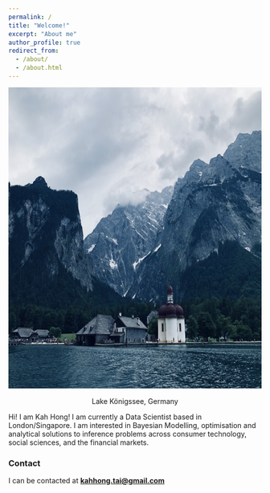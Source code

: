 ```yaml
---
permalink: /
title: "Welcome!"
excerpt: "About me"
author_profile: true
redirect_from: 
  - /about/
  - /about.html
---
```


<p align="center">
  <img src="/images/kognisee.jpeg" width="800" height="600" />
</p>
<p align = "center">
Lake Königssee, Germany
</p>

Hi! I am Kah Hong! I am currently a Data Scientist based in London/Singapore. I am interested in Bayesian Modelling, optimisation and analytical solutions to inference problems across consumer technology, social sciences, and the financial markets.

### Contact
I can be contacted at **kahhong.tai@gmail.com**
